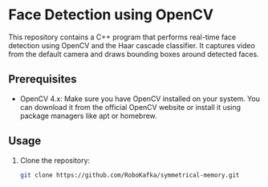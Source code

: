 # Face Detection using OpenCV

This repository contains a C++ program that performs real-time face detection using OpenCV and the Haar cascade classifier. It captures video from the default camera and draws bounding boxes around detected faces.

## Prerequisites

- OpenCV 4.x: Make sure you have OpenCV installed on your system. You can download it from the official OpenCV website or install it using package managers like apt or homebrew.

## Usage

1. Clone the repository:

   ```bash
   git clone https://github.com/RoboKafka/symmetrical-memory.git
   
   
